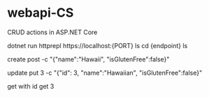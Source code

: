 # webapi-CS
CRUD actions in ASP.NET Core

dotnet run
httprepl https://localhost:{PORT}
ls
cd {endpoint}
ls <see list action>

create
post -c "{"name":"Hawaii", "isGlutenFree":false}"

update
put 3 -c  "{"id": 3, "name":"Hawaiian", "isGlutenFree":false}"

get with id
get 3